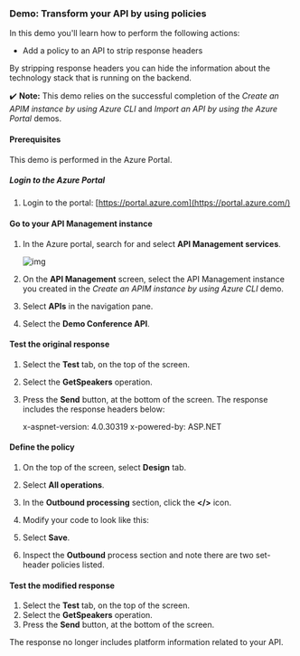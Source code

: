 ### Demo: Transform your API by using policies

In this demo you'll learn how to perform the following actions:

- Add a policy to an API to strip response headers

By stripping response headers you can hide the information about the technology stack that is running on the backend.

✔️ **Note:** This demo relies on the successful completion of the *Create an APIM instance by using Azure CLI* and *Import an API by using the Azure Portal* demos.

#### Prerequisites

This demo is performed in the Azure Portal.

##### Login to the Azure Portal

1. Login to the portal: [https://portal.azure.com](https://portal.azure.com/)

#### Go to your API Management instance

1. In the Azure portal, search for and select **API Management services**.

   ![img](Images\906120-363567.png)

2. On the **API Management** screen, select the API Management instance you created in the *Create an APIM instance by using Azure CLI* demo.

3. Select **APIs** in the navigation pane.

4. Select the **Demo Conference API**.

#### Test the original response

1. Select the **Test** tab, on the top of the screen.

2. Select the **GetSpeakers** operation.

3. Press the **Send** button, at the bottom of the screen. The response includes the response headers below:

   x-aspnet-version: 4.0.30319 x-powered-by: ASP.NET

#### Define the policy

1. On the top of the screen, select **Design** tab.

2. Select **All operations**.

3. In the **Outbound processing** section, click the **</>** icon.

4. Modify your <outbound> code to look like this:

   <outbound>    <set-header name="X-Powered-By" exists-action="delete" />    <set-header name="X-AspNet-Version" exists-action="delete" />    <base /> </outbound>

5. Select **Save**.

6. Inspect the **Outbound** process section and note there are two set-header policies listed.

#### Test the modified response

1. Select the **Test** tab, on the top of the screen.
2. Select the **GetSpeakers** operation.
3. Press the **Send** button, at the bottom of the screen.

The response no longer includes platform information related to your API.